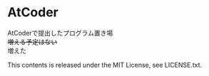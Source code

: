 AtCoder
=======

AtCoderで提出したプログラム置き場  
~~増える予定はない~~  
増えた  

This contents is released under the MIT License, see LICENSE.txt.
